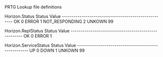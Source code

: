 PRTG Lookup file definitions

Horizon.Status
    Status                      Value
    -----------------------------------------------------
    OK                          0
    ERROR                       1
    NOT_RESPONDING              2
    UNKOWN                      99

Horizon.ReplStatus
    Status                      Value
    -----------------------------------------------------
    OK                          0
    ERROR                       1

Horizon.ServiceStatus
    Status                      Value
    -----------------------------------------------------
    UP                          0
    DOWN                        1
    UNKOWN                      99

